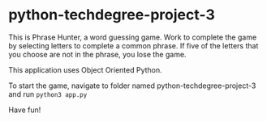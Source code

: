 # python-techdegree-project-3
This is Phrase Hunter, a word guessing game. Work to complete the game by selecting letters to complete a common phrase. If five of the letters that you choose are not in the phrase, you lose the game. 

This application uses Object Oriented Python.

To start the game, navigate to folder named python-techdegree-project-3 and run `python3 app.py`

Have fun!